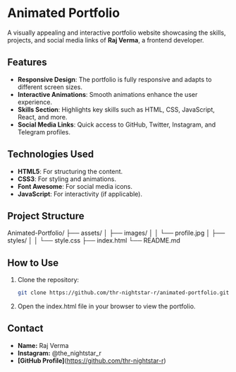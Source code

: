 ﻿# Animated Portfolio

A visually appealing and interactive portfolio website showcasing the skills, projects, and social media links of **Raj Verma**, a frontend developer.

## Features

- **Responsive Design**: The portfolio is fully responsive and adapts to different screen sizes.
- **Interactive Animations**: Smooth animations enhance the user experience.
- **Skills Section**: Highlights key skills such as HTML, CSS, JavaScript, React, and more.
- **Social Media Links**: Quick access to GitHub, Twitter, Instagram, and Telegram profiles.

## Technologies Used

- **HTML5**: For structuring the content.
- **CSS3**: For styling and animations.
- **Font Awesome**: For social media icons.
- **JavaScript**: For interactivity (if applicable).

## Project Structure

Animated-Portfolio/ ├── assets/ │ ├── images/ │ │ └── profile.jpg │ ├── styles/ │ │ └── style.css ├── index.html └── README.md

## How to Use

1. Clone the repository:

   ```bash
   git clone https://github.com/thr-nightstar-r/animated-portfolio.git
   ```

2. Open the index.html file in your browser to view the portfolio.

## Contact

- **Name:** Raj Verma
- **Instagram:** @the_nightstar_r
- **[GitHub Profile]**(https://github.com/thr-nightstar-r)
